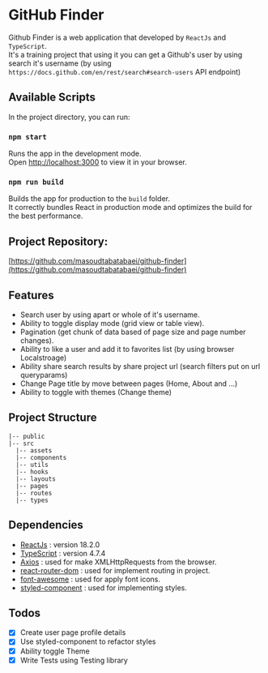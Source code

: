 # GitHub Finder

Github Finder is a web application that developed by `ReactJs` and `TypeScript`.
<br/>It's a training project that using it you can get a Github's user by using search it's username (by using `https://docs.github.com/en/rest/search#search-users` API endpoint)
<br/>

## Available Scripts

In the project directory, you can run:
### `npm start`

Runs the app in the development mode.\
Open [http://localhost:3000](http://localhost:3000) to view it in your browser.

### `npm run build`

Builds the app for production to the `build` folder.\
It correctly bundles React in production mode and optimizes the build for the best performance.

## Project Repository:
[https://github.com/masoudtabatabaei/github-finder](https://github.com/masoudtabatabaei/github-finder)

## Features
- Search user by using apart or whole of it's username.
- Ability to toggle display mode (grid view or table view).
- Pagination (get chunk of data based of page size and page number changes).
- Ability to like a user and add it to favorites list (by using browser Localstroage)
- Ability share search results by share project url (search filters put on url queryparams)
- Change Page title by move between pages (Home, About and ...)
- Ability to toggle with themes (Change theme)

## Project Structure

```
|-- public
|-- src
  |-- assets
  |-- components
  |-- utils
  |-- hooks
  |-- layouts
  |-- pages
  |-- routes
  |-- types
```

## Dependencies
- [ReactJs](https://reactjs.org/) : version 18.2.0
- [TypeScript](https://www.typescriptlang.org/) : version 4.7.4
- [Axios](https://axios-http.com/) : used for make XMLHttpRequests from the browser.
- [react-router-dom](https://reactrouter.com/en/v6.3.0) : used for implement routing in project.
- [font-awesome](https://fontawesome.com/) : used for apply font icons.
- [styled-component](https://styled-components.com/) : used for implementing styles.

## Todos
- [x] Create user page profile details
- [x] Use styled-component to refactor styles
- [x] Ability toggle Theme
- [x] Write Tests using Testing library